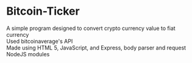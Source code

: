 # Bitcoin-Ticker 
A simple program designed to convert crypto currency value to fiat currency \
Used bitcoinaverage's API \
Made using HTML 5, JavaScript, and Express, body parser and request NodeJS modules
